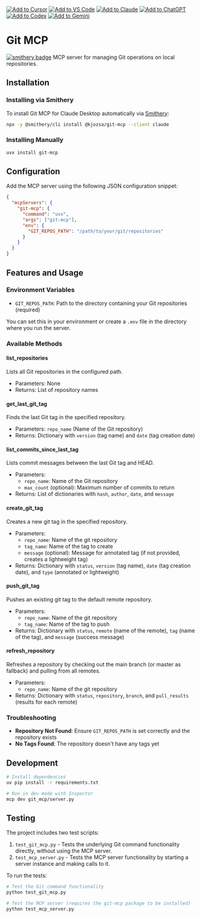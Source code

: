 [![Add to Cursor](https://fastmcp.me/badges/cursor_dark.svg)](https://fastmcp.me/MCP/Details/983/git)
[![Add to VS Code](https://fastmcp.me/badges/vscode_dark.svg)](https://fastmcp.me/MCP/Details/983/git)
[![Add to Claude](https://fastmcp.me/badges/claude_dark.svg)](https://fastmcp.me/MCP/Details/983/git)
[![Add to ChatGPT](https://fastmcp.me/badges/chatgpt_dark.svg)](https://fastmcp.me/MCP/Details/983/git)
[![Add to Codex](https://fastmcp.me/badges/codex_dark.svg)](https://fastmcp.me/MCP/Details/983/git)
[![Add to Gemini](https://fastmcp.me/badges/gemini_dark.svg)](https://fastmcp.me/MCP/Details/983/git)

# Git MCP
[![smithery badge](https://smithery.ai/badge/@kjozsa/git-mcp)](https://smithery.ai/server/@kjozsa/git-mcp)
MCP server for managing Git operations on local repositories.

## Installation
### Installing via Smithery

To install Git MCP for Claude Desktop automatically via [Smithery](https://smithery.ai/server/@kjozsa/git-mcp):

```bash
npx -y @smithery/cli install @kjozsa/git-mcp --client claude
```

### Installing Manually
```bash
uvx install git-mcp
```

## Configuration
Add the MCP server using the following JSON configuration snippet:

```json
{
  "mcpServers": {
    "git-mcp": {
      "command": "uvx",
      "args": ["git-mcp"],
      "env": {
        "GIT_REPOS_PATH": "/path/to/your/git/repositories"
      }
    }
  }
}
```

## Features and Usage

### Environment Variables
- `GIT_REPOS_PATH`: Path to the directory containing your Git repositories (required)

You can set this in your environment or create a `.env` file in the directory where you run the server.

### Available Methods

#### list_repositories
Lists all Git repositories in the configured path.
- Parameters: None
- Returns: List of repository names

#### get_last_git_tag
Finds the last Git tag in the specified repository.
- Parameters: `repo_name` (Name of the Git repository)
- Returns: Dictionary with `version` (tag name) and `date` (tag creation date)

#### list_commits_since_last_tag
Lists commit messages between the last Git tag and HEAD.
- Parameters: 
  - `repo_name`: Name of the Git repository
  - `max_count` (optional): Maximum number of commits to return
- Returns: List of dictionaries with `hash`, `author`, `date`, and `message`

#### create_git_tag
Creates a new git tag in the specified repository.
- Parameters: 
  - `repo_name`: Name of the git repository
  - `tag_name`: Name of the tag to create
  - `message` (optional): Message for annotated tag (if not provided, creates a lightweight tag)
- Returns: Dictionary with `status`, `version` (tag name), `date` (tag creation date), and `type` (annotated or lightweight)

#### push_git_tag
Pushes an existing git tag to the default remote repository.
- Parameters: 
  - `repo_name`: Name of the git repository
  - `tag_name`: Name of the tag to push
- Returns: Dictionary with `status`, `remote` (name of the remote), `tag` (name of the tag), and `message` (success message)

#### refresh_repository
Refreshes a repository by checking out the main branch (or master as fallback) and pulling from all remotes.
- Parameters:
  - `repo_name`: Name of the git repository
- Returns: Dictionary with `status`, `repository`, `branch`, and `pull_results` (results for each remote)

### Troubleshooting
- **Repository Not Found**: Ensure `GIT_REPOS_PATH` is set correctly and the repository exists
- **No Tags Found**: The repository doesn't have any tags yet

## Development
```bash
# Install dependencies
uv pip install -r requirements.txt

# Run in dev mode with Inspector
mcp dev git_mcp/server.py
```

## Testing

The project includes two test scripts:

1. `test_git_mcp.py` - Tests the underlying Git command functionality directly, without using the MCP server.
2. `test_mcp_server.py` - Tests the MCP server functionality by starting a server instance and making calls to it.

To run the tests:

```bash
# Test the Git command functionality
python test_git_mcp.py

# Test the MCP server (requires the git-mcp package to be installed)
python test_mcp_server.py
